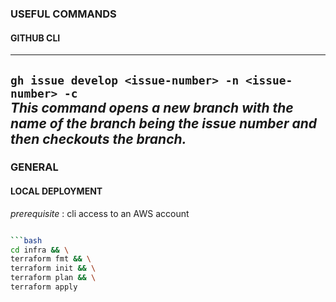 ### USEFUL COMMANDS
#### GITHUB CLI

--- 
`gh issue develop <issue-number> -n <issue-number> -c`  
*This command opens a new branch with the name of the branch being the issue number 
and then checkouts the branch.*
--- 

### GENERAL
#### LOCAL DEPLOYMENT
*prerequisite* : cli access to an AWS account
```bash

```bash 
cd infra && \
terraform fmt && \
terraform init && \
terraform plan && \
terraform apply
```